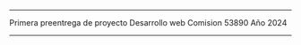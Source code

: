 ******************************
Primera preentrega de proyecto 
Desarrollo web 
Comision 53890
Año 2024
*****************************
